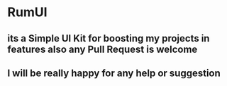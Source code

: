 # RumUI
## its a Simple UI Kit for boosting my projects in features also any Pull Request is welcome 
## I will be really happy for any help or suggestion 
